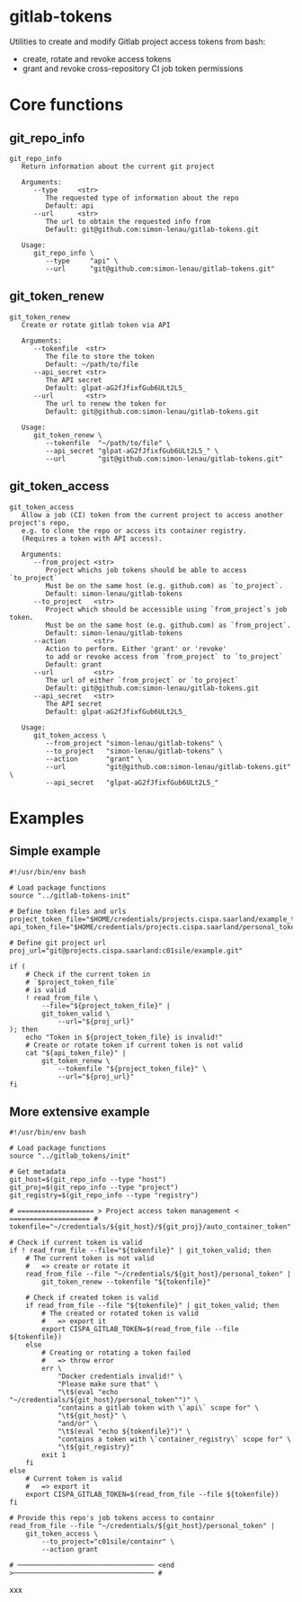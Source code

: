 # gitlab-tokens



Utilities to create and modify Gitlab project access tokens from bash:

- create, rotate and revoke access tokens
- grant and revoke cross-repository CI job token permissions

# Core functions

## git_repo_info
<pre class="r-output"><code>git_repo_info   
   Return information about the current git project

   Arguments:      
      --type     &lt;str&gt; 
         The requested type of information about the repo
         Default: api
      --url      &lt;str&gt; 
         The url to obtain the requested info from
         Default: git@github.com:simon-lenau/gitlab-tokens.git

   Usage:      
      git_repo_info \
         --type     "api" \
         --url      "git@github.com:simon-lenau/gitlab-tokens.git"
</code></pre>

## git_token_renew
<pre class="r-output"><code>git_token_renew   
   Create or rotate gitlab token via API

   Arguments:      
      --tokenfile  &lt;str&gt; 
         The file to store the token
         Default: ~/path/to/file
      --api_secret &lt;str&gt; 
         The API secret
         Default: glpat-aG2fJfixfGub6ULt2L5_
      --url        &lt;str&gt; 
         The url to renew the token for
         Default: git@github.com:simon-lenau/gitlab-tokens.git

   Usage:      
      git_token_renew \
         --tokenfile  "~/path/to/file" \
         --api_secret "glpat-aG2fJfixfGub6ULt2L5_" \
         --url        "git@github.com:simon-lenau/gitlab-tokens.git"
</code></pre>

## git_token_access
<pre class="r-output"><code>git_token_access   
   Allow a job (CI) token from the current project to access another project's repo,
   e.g. to clone the repo or access its container registry.
   (Requires a token with API access).

   Arguments:      
      --from_project &lt;str&gt; 
         Project whichs job tokens should be able to access `to_project`
         Must be on the same host (e.g. github.com) as `to_project`.
         Default: simon-lenau/gitlab-tokens
      --to_project   &lt;str&gt; 
         Project which should be accessible using `from_project`s job token.
         Must be on the same host (e.g. github.com) as `from_project`.
         Default: simon-lenau/gitlab-tokens
      --action       &lt;str&gt; 
         Action to perform. Either 'grant' or 'revoke'
         to add or revoke access from `from_project` to `to_project`
         Default: grant
      --url          &lt;str&gt; 
         The url of either `from_project` or `to_project`
         Default: git@github.com:simon-lenau/gitlab-tokens.git
      --api_secret   &lt;str&gt; 
         The API secret
         Default: glpat-aG2fJfixfGub6ULt2L5_

   Usage:      
      git_token_access \
         --from_project "simon-lenau/gitlab-tokens" \
         --to_project   "simon-lenau/gitlab-tokens" \
         --action       "grant" \
         --url          "git@github.com:simon-lenau/gitlab-tokens.git" \
         --api_secret   "glpat-aG2fJfixfGub6ULt2L5_"
</code></pre>

# Examples

## Simple example

<pre class="r-output"><code>#!/usr/bin/env bash

# Load package functions
source "../gitlab-tokens-init"

# Define token files and urls
project_token_file="$HOME/credentials/projects.cispa.saarland/example_token"
api_token_file="$HOME/credentials/projects.cispa.saarland/personal_token"

# Define git project url
proj_url="git@projects.cispa.saarland:c01sile/example.git"

if (
    # Check if the current token in
    # `$project_token_file`
    # is valid
    ! read_from_file \
        --file="${project_token_file}" |
        git_token_valid \
            --url="${proj_url}"
); then
    echo "Token in ${project_token_file} is invalid!"
    # Create or rotate token if current token is not valid
    cat "${api_token_file}" |
        git_token_renew \
            --tokenfile "${project_token_file}" \
            --url="${proj_url}"
fi
</code></pre>

## More extensive example 

<pre class="r-output"><code>#!/usr/bin/env bash

# Load package functions
source "../gitlab_tokens/init"

# Get metadata
git_host=$(git_repo_info --type "host")
git_proj=$(git_repo_info --type "project")
git_registry=$(git_repo_info --type "registry")

# =================== &gt; Project access token management &lt; ==================== #
tokenfile="~/credentials/${git_host}/${git_proj}/auto_container_token"

# Check if current token is valid
if ! read_from_file --file="${tokenfile}" | git_token_valid; then
    # The current token is not valid
    #   =&gt; create or rotate it
    read_from_file --file "~/credentials/${git_host}/personal_token" |
        git_token_renew --tokenfile "${tokenfile}"

    # Check if created token is valid
    if read_from_file --file "${tokenfile}" | git_token_valid; then
        # The created or rotated token is valid
        #   =&gt; export it
        export CISPA_GITLAB_TOKEN=$(read_from_file --file ${tokenfile})
    else
        # Creating or rotating a token failed
        #   =&gt; throw error
        err \
            "Docker credentials invalid!" \
            "Please make sure that" \
            "\t$(eval "echo "~/credentials/${git_host}/personal_token"")" \
            "contains a gitlab token with \`api\` scope for" \
            "\t${git_host}" \
            "and/or" \
            "\t$(eval "echo ${tokenfile}")" \
            "contains a token with \`container_registry\` scope for" \
            "\t${git_registry}"
        exit 1
    fi
else
    # Current token is valid
    #   =&gt; export it
    export CISPA_GITLAB_TOKEN=$(read_from_file --file ${tokenfile})
fi

# Provide this repo's job tokens access to containr
read_from_file --file "~/credentials/${git_host}/personal_token" |
    git_token_access \
        --to_project="c01sile/containr" \
        --action grant

# ────────────────────────────────── &lt;end &gt;─────────────────────────────────── #
</code></pre>

xxx
